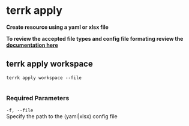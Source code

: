 # terrk apply

**Create resource using a yaml or xlsx file**  

**To review the accepted file types and config file formating review the [documentation here](config_file_formats.md)**  

## terrk apply workspace

```
terrk apply workspace --file 
                      
```

### Required Parameters

```-f, --file```    
   Specify the path to the (yaml|xlsx) config file
